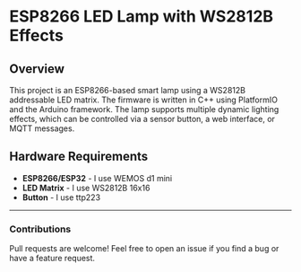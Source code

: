 # ESP8266 LED Lamp with WS2812B Effects

## Overview

This project is an ESP8266-based smart lamp using a WS2812B addressable LED matrix. The firmware is written in C++ using PlatformIO and the
Arduino framework. The lamp supports multiple dynamic lighting effects, which can be controlled via a sensor button, a web interface, or MQTT
messages.

## Hardware Requirements

- **ESP8266/ESP32** - I use WEMOS d1 mini
- **LED Matrix** - I use WS2812B 16x16
- **Button** - I use ttp223

---

### Contributions

Pull requests are welcome! Feel free to open an issue if you find a bug or have a feature request.

